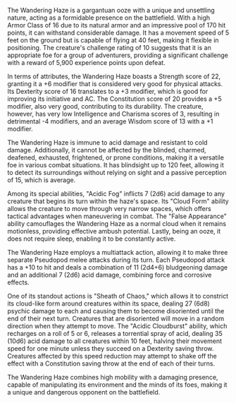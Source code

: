 The Wandering Haze is a gargantuan ooze with a unique and unsettling nature, acting as a formidable presence on the battlefield. With a high Armor Class of 16 due to its natural armor and an impressive pool of 170 hit points, it can withstand considerable damage. It has a movement speed of 5 feet on the ground but is capable of flying at 40 feet, making it flexible in positioning. The creature's challenge rating of 10 suggests that it is an appropriate foe for a group of adventurers, providing a significant challenge with a reward of 5,900 experience points upon defeat. 

In terms of attributes, the Wandering Haze boasts a Strength score of 22, granting it a +6 modifier that is considered very good for physical attacks. Its Dexterity score of 16 translates to a +3 modifier, which is good for improving its initiative and AC. The Constitution score of 20 provides a +5 modifier, also very good, contributing to its durability. The creature, however, has very low Intelligence and Charisma scores of 3, resulting in detrimental -4 modifiers, and an average Wisdom score of 13 with a +1 modifier. 

The Wandering Haze is immune to acid damage and resistant to cold damage. Additionally, it cannot be affected by the blinded, charmed, deafened, exhausted, frightened, or prone conditions, making it a versatile foe in various combat situations. It has blindsight up to 120 feet, allowing it to detect its surroundings without relying on sight and a passive perception of 15, which is average.

Among its special abilities, "Acidic Fog" inflicts 7 (2d6) acid damage to any creature that begins its turn within the haze's space. Its "Cloud Form" ability allows the creature to move through very narrow spaces, which offers tactical advantages when maneuvering in combat. The "False Appearance" ability camouflages the Wandering Haze as a normal cloud when it remains motionless, providing effective ambush potential. Lastly, being an ooze, it does not require sleep, enabling it to be constantly active.

The Wandering Haze employs a multiattack action, allowing it to make three separate Pseudopod melee attacks during its turn. Each Pseudopod attack has a +10 to hit and deals a combination of 11 (2d4+6) bludgeoning damage and an additional 7 (2d6) acid damage, combining force and corrosive effects. 

One of its standout actions is "Sheath of Chaos," which allows it to constrict its cloud-like form around creatures within its space, dealing 27 (6d8) psychic damage to each and causing them to become disoriented until the end of their next turn. Creatures that are disoriented will move in a random direction when they attempt to move. The "Acidic Cloudburst" ability, which recharges on a roll of 5 or 6, releases a torrential spray of acid, dealing 35 (10d6) acid damage to all creatures within 10 feet, halving their movement speed for one minute unless they succeed on a Dexterity saving throw. Creatures affected by this speed reduction may attempt to shake off the effect with a Constitution saving throw at the end of each of their turns.

The Wandering Haze combines high mobility with a damaging presence, capable of manipulating its environment and the minds of its foes, making it a unique and dangerous opponent on the battlefield.